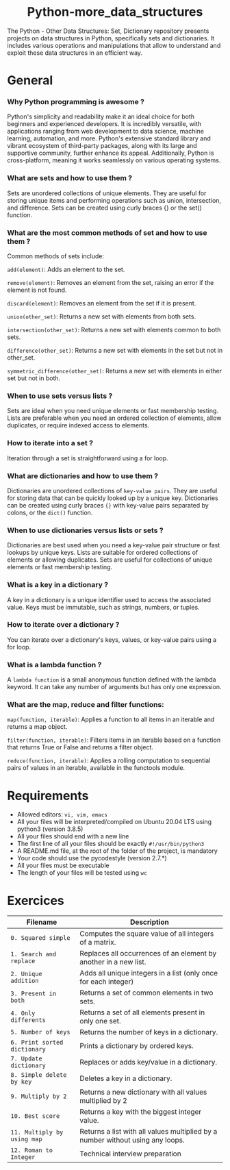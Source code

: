<div align= "center">
  <h1>Python-more_data_structures</h1>
</div>

The Python - Other Data Structures: Set, Dictionary repository presents projects on data structures in Python, specifically sets and dictionaries. It includes various operations and manipulations that allow to understand and exploit these data structures in an efficient way.

# General 

### Why Python programming is awesome ?  
Python's simplicity and readability make it an ideal choice for both beginners and experienced developers. It is incredibly versatile, with applications ranging from web development to data science, machine learning, automation, and more. Python's extensive standard library and vibrant ecosystem of third-party packages, along with its large and supportive community, further enhance its appeal. Additionally, Python is cross-platform, meaning it works seamlessly on various operating systems.

###  What are sets and how to use them ?
Sets are unordered collections of unique elements. They are useful for storing unique items and performing operations such as union, intersection, and difference. Sets can be created using curly braces {} or the set() function.

### What are the most common methods of set and how to use them ? 
Common methods of sets include:

```add(element)```: Adds an element to the set.

```remove(element)```: Removes an element from the set, raising an error if the element is not found.

```discard(element)```: Removes an element from the set if it is present.

```union(other_set)```: Returns a new set with elements from both sets.

```intersection(other_set)```: Returns a new set with elements common to both sets.

```difference(other_set)```: Returns a new set with elements in the set but not in other_set.

```symmetric_difference(other_set)```: Returns a new set with elements in either set but not in both.

### When to use sets versus lists ?
Sets are ideal when you need unique elements or fast membership testing. Lists are preferable when you need an ordered collection of elements, allow duplicates, or require indexed access to elements.

### How to iterate into a set ?
Iteration through a set is straightforward using a for loop.

### What are dictionaries and how to use them ?
Dictionaries are unordered collections of ```key-value pairs```. They are useful for storing data that can be quickly looked up by a unique key. Dictionaries can be created using curly braces ```{}``` with key-value pairs separated by colons, or the ```dict()``` function.

### When to use dictionaries versus lists or sets ? 
Dictionaries are best used when you need a key-value pair structure or fast lookups by unique keys. Lists are suitable for ordered collections of elements or allowing duplicates. Sets are useful for collections of unique elements or fast membership testing.

### What is a key in a dictionary ?
A key in a dictionary is a unique identifier used to access the associated value. Keys must be immutable, such as strings, numbers, or tuples.

### How to iterate over a dictionary ?
You can iterate over a dictionary's keys, values, or key-value pairs using a for loop.

### What is a lambda function ?
A ```lambda function``` is a small anonymous function defined with the lambda keyword. It can take any number of arguments but has only one expression.

### What are the map, reduce and filter functions:

```map(function, iterable)```: Applies a function to all items in an iterable and returns a map object.

```filter(function, iterable)```: Filters items in an iterable based on a function that returns True or False and returns a filter object.

```reduce(function, iterable)```: Applies a rolling computation to sequential pairs of values in an iterable, available in the functools module.

# Requirements

- Allowed editors: ```vi, vim, emacs```  
- All your files will be interpreted/compiled on Ubuntu 20.04 LTS using python3 (version 3.8.5)  
- All your files should end with a new line  
- The first line of all your files should be exactly ```#!/usr/bin/python3```  
- A README.md file, at the root of the folder of the project, is mandatory  
- Your code should use the pycodestyle (version 2.7.*)  
- All your files must be executable  
- The length of your files will be tested using ```wc```  

# Exercices

| Filename | Description |
| -------- | ----------- |
| `0. Squared simple` | Computes the square value of all integers of a matrix. |
| `1. Search and replace` | Replaces all occurrences of an element by another in a new list. |
| `2. Unique addition` | Adds all unique integers in a list (only once for each integer) |
| `3. Present in both` | Returns a set of common elements in two sets. |
| `4. Only differents` | Returns a set of all elements present in only one set. |
| `5. Number of keys` | Returns the number of keys in a dictionary. |
| `6. Print sorted dictionary` | Prints a dictionary by ordered keys. |
| `7. Update dictionary` | Replaces or adds key/value in a dictionary. |
| `8. Simple delete by key` | Deletes a key in a dictionary. |
| `9. Multiply by 2` | Returns a new dictionary with all values multiplied by 2 |
| `10. Best score` | Returns a key with the biggest integer value. |
| `11. Multiply by using map` | Returns a list with all values multiplied by a number without using any loops. |
| `12. Roman to Integer` | Technical interview preparation |